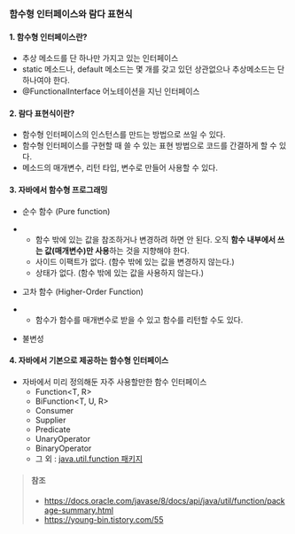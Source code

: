 ### 함수형 인터페이스와 람다 표현식

#### 1. 함수형 인터페이스란?

- 추상 메소드를 단 하나만 가지고 있는 인터페이스
- static 메소드나, default 메소드는 몇 개를 갖고 있던 상관없으나 추상메소드는 단 하나여야 한다.
- @FunctionalInterface 어노테이션을 지닌 인터페이스



#### 2. 람다 표현식이란?

- 함수형 인터페이스의 인스턴스를 만드는 방법으로 쓰일 수 있다.
- 함수형 인터페이스를 구현할 때 쓸 수 있는 표현 방법으로 코드를 간결하게 할 수 있다.
- 메소드의 매개변수, 리턴 타입, 변수로 만들어 사용할 수 있다.



#### 3. 자바에서 함수형 프로그래밍

- 순수 함수 (Pure function)

- - 함수 밖에 있는 값을 참조하거나 변경하려 하면 안 된다. 오직 **함수 내부에서 쓰는 값(매개변수)만 사용**하는 것을 지향해야 한다.
  - 사이드 이팩트가 없다. (함수 밖에 있는 값을 변경하지 않는다.)
  - 상태가 없다. (함수 밖에 있는 값을 사용하지 않는다.)

- 고차 함수 (Higher-Order Function)

- - 함수가 함수를 매개변수로 받을 수 있고 함수를 리턴할 수도 있다.

- 불변성



#### 4. 자바에서 기본으로 제공하는 함수형 인터페이스

- 자바에서 미리 정의해둔 자주 사용할만한 함수 인터페이스
  - Function<T, R>
  - BiFunction<T, U, R>
  - Consumer<T>
  - Supplier<T>
  - Predicate<T>
  - UnaryOperator<T>
  - BinaryOperator<T>
  - 그 외 : [java.util.function 패키지](https://docs.oracle.com/javase/8/docs/api/java/util/function/package-summary.html)



> #### 참조
>
> - https://docs.oracle.com/javase/8/docs/api/java/util/function/package-summary.html
> - https://young-bin.tistory.com/55

